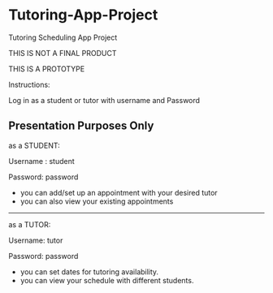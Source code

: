 # Tutoring-App-Project
Tutoring Scheduling App Project

THIS IS NOT A FINAL PRODUCT

THIS IS A PROTOTYPE

Instructions:

Log in as a student or tutor with username and Password

Presentation Purposes Only
-------------------------------------------------------
as a STUDENT: 

Username : student

Password: password

- you can add/set up an appointment with your desired tutor
- you can also view your existing appointments

-------------------------------------------------------
as a TUTOR:

Username: tutor

Password: password

- you can set dates for tutoring availability.
- you can view your schedule with different students.

